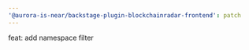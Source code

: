 ```yaml
---
'@aurora-is-near/backstage-plugin-blockchainradar-frontend': patch
---
```


feat: add namespace filter
